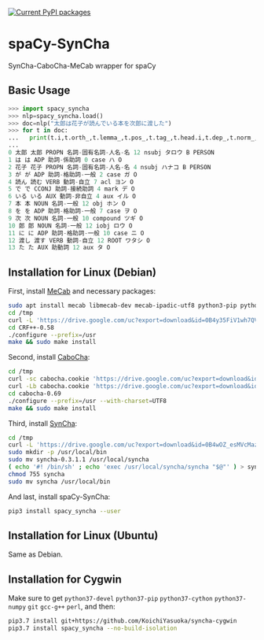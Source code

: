[![Current PyPI packages](https://badge.fury.io/py/spacy-syncha.svg)](https://pypi.org/project/spacy-syncha/)

# spaCy-SynCha

SynCha-CaboCha-MeCab wrapper for spaCy

## Basic Usage

```py
>>> import spacy_syncha
>>> nlp=spacy_syncha.load()
>>> doc=nlp("太郎は花子が読んでいる本を次郎に渡した")
>>> for t in doc:
...   print(t.i,t.orth_,t.lemma_,t.pos_,t.tag_,t.head.i,t.dep_,t.norm_,t.ent_iob_,t.ent_type_)
...
0 太郎 太郎 PROPN 名詞-固有名詞-人名-名 12 nsubj タロウ B PERSON
1 は は ADP 助詞-係助詞 0 case ハ O
2 花子 花子 PROPN 名詞-固有名詞-人名-名 4 nsubj ハナコ B PERSON
3 が が ADP 助詞-格助詞-一般 2 case ガ O
4 読ん 読む VERB 動詞-自立 7 acl ヨン O
5 で で CCONJ 助詞-接続助詞 4 mark デ O
6 いる いる AUX 動詞-非自立 4 aux イル O
7 本 本 NOUN 名詞-一般 12 obj ホン O
8 を を ADP 助詞-格助詞-一般 7 case ヲ O
9 次 次 NOUN 名詞-一般 10 compound ツギ O
10 郎 郎 NOUN 名詞-一般 12 iobj ロウ O
11 に に ADP 助詞-格助詞-一般 10 case ニ O
12 渡し 渡す VERB 動詞-自立 12 ROOT ワタシ O
13 た た AUX 助動詞 12 aux タ O
```

## Installation for Linux (Debian)

First, install [MeCab](https://taku910.github.io/mecab/) and necessary packages:

```sh
sudo apt install mecab libmecab-dev mecab-ipadic-utf8 python3-pip python3-dev g++ make curl lp-solve
cd /tmp
curl -L 'https://drive.google.com/uc?export=download&id=0B4y35FiV1wh7QVR6VXJ5dWExSTQ' | tar xzf -
cd CRF++-0.58
./configure --prefix=/usr
make && sudo make install
```

Second, install [CaboCha](https://taku910.github.io/cabocha/):

```sh
cd /tmp
curl -sc cabocha.cookie 'https://drive.google.com/uc?export=download&id=0B4y35FiV1wh7SDd1Q1dUQkZQaUU' > /dev/null
curl -Lb cabocha.cookie 'https://drive.google.com/uc?export=download&id=0B4y35FiV1wh7SDd1Q1dUQkZQaUU&confirm='`tr -d '\015' < cabocha.cookie | awk '/_warning_/{print $NF}'` | tar xjf -
cd cabocha-0.69
./configure --prefix=/usr --with-charset=UTF8
make && sudo make install
```

Third, install [SynCha](https://sites.google.com/site/ryuiida/syncha):

```sh
cd /tmp
curl -L 'https://drive.google.com/uc?export=download&id=0B4wOZ_esMVcMazQ0eGdtMnBCaWs' | tar xzf -
sudo mkdir -p /usr/local/bin
sudo mv syncha-0.3.1.1 /usr/local/syncha
( echo '#! /bin/sh' ; echo 'exec /usr/local/syncha/syncha "$@"' ) > syncha
chmod 755 syncha
sudo mv syncha /usr/local/bin
```

And last, install spaCy-SynCha:

```sh
pip3 install spacy_syncha --user
```

## Installation for Linux (Ubuntu)

Same as Debian.

## Installation for Cygwin

Make sure to get `python37-devel` `python37-pip` `python37-cython` `python37-numpy` `git` `gcc-g++` `perl`, and then:

```sh
pip3.7 install git+https://github.com/KoichiYasuoka/syncha-cygwin
pip3.7 install spacy_syncha --no-build-isolation
```

